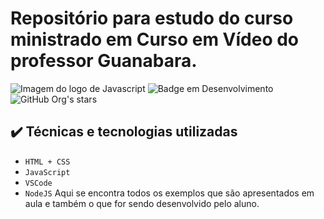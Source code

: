# Repositório para estudo do curso ministrado em Curso em Vídeo do professor Guanabara.
![Imagem do logo de Javascript](https://www.google.com/url?sa=i&url=https%3A%2F%2Fwww.luiztools.com.br%2Fpost%2Fpor-que-stanford-trocou-java-por-javascript%2F&psig=AOvVaw297MOK8O-4uFgaFnQP3akl&ust=1675803918099000&source=images&cd=vfe&ved=0CBAQjRxqFwoTCOiyvJrmgf0CFQAAAAAdAAAAABAJ)
![Badge em Desenvolvimento](http://img.shields.io/static/v1?label=STATUS&message=EM%20DESENVOLVIMENTO&color=GREEN&style=for-the-badge)
![GitHub Org's stars](https://img.shields.io/github/stars/camilafernanda?style=social)
## ✔️ Técnicas e tecnologias utilizadas
- ``HTML + CSS``
- ``JavaScript``
- ``VSCode``
- ``NodeJS``
Aqui se encontra todos os exemplos que são apresentados em aula e também o que for sendo desenvolvido pelo aluno.